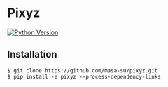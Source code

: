 # Pixyz
[![Python Version](https://img.shields.io/pypi/pyversions/Django.svg)](https://github.com/masa-su/pixyz)


## Installation
```
$ git clone https://github.com/masa-su/pixyz.git
$ pip install -e pixyz --process-dependency-links
```
